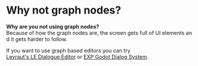 # Why not graph nodes?

**Why are you not using graph nodes?**
Because of how the graph nodes are, the screen gets full of UI elements and it gets harder to follow.

If you want to use graph based editors you can try [Levraut's LE Dialogue Editor](https://levrault.itch.io/le-dialogue-editor) or [EXP Godot Dialog System](https://github.com/EXPWorlds/Godot-Dialog-System).